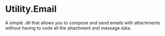 ﻿# Utility.Email
 A simple .dll that allows you to compose and send emails with attachments without having to code all the attachment and message data.
